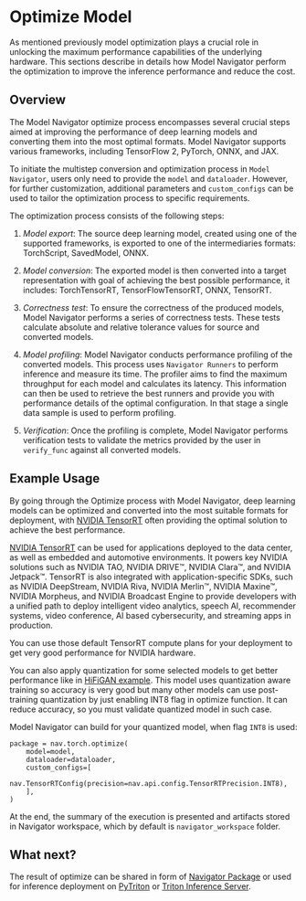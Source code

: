 <!--
Copyright (c) 2021-2023, NVIDIA CORPORATION. All rights reserved.

Licensed under the Apache License, Version 2.0 (the "License");
you may not use this file except in compliance with the License.
You may obtain a copy of the License at

    http://www.apache.org/licenses/LICENSE-2.0

Unless required by applicable law or agreed to in writing, software
distributed under the License is distributed on an "AS IS" BASIS,
WITHOUT WARRANTIES OR CONDITIONS OF ANY KIND, either express or implied.
See the License for the specific language governing permissions and
limitations under the License.
-->

# Optimize Model

As mentioned previously model optimization plays a crucial role in unlocking the maximum performance capabilities of the
underlying hardware. This sections describe in details how Model Navigator perform the optimization to improve the
inference performance and reduce the cost.

## Overview

The Model Navigator optimize process encompasses several crucial steps aimed at improving the performance of deep
learning models and converting them into the most optimal formats. Model Navigator supports various frameworks,
including TensorFlow 2, PyTorch, ONNX, and JAX.

To initiate the multistep conversion and optimization process in `Model Navigator`, users only need to provide the
`model` and `dataloader`. However, for further customization, additional parameters and `custom_configs` can be used to
tailor the optimization process to specific requirements.

The optimization process consists of the following steps:

1. *Model export*: The source deep learning model, created using one of the supported frameworks, is exported to one of
   the intermediaries formats: TorchScript, SavedModel, ONNX.

2. *Model conversion*: The exported model is then converted into a target representation with goal of achieving the best
   possible performance, it includes: TorchTensorRT, TensorFlowTensorRT, ONNX, TensorRT.

3. *Correctness test*: To ensure the correctness of the produced models, Model Navigator performs a series of
   correctness
   tests. These tests calculate absolute and relative tolerance values for source and converted models.

4. *Model profiling*: Model Navigator conducts performance profiling of the converted models. This process
   uses `Navigator Runners` to perform inference and measure its time. The profiler aims to find the maximum throughput
   for each model and calculates its latency. This information can then be used to retrieve the best runners and provide
   you with performance details of the optimal configuration. In that stage a single data sample is used to perform
   profiling.

5. *Verification*: Once the profiling is complete, Model Navigator performs verification tests to validate the metrics
   provided by the user in `verify_func` against all converted models.

## Example Usage

By going through the Optimize process with Model Navigator, deep learning models can be optimized and converted into the
most suitable formats for deployment, with [NVIDIA TensorRT](https://developer.nvidia.com/tensorrt) often providing the
optimal solution to achieve the best performance.

[NVIDIA TensorRT](https://developer.nvidia.com/tensorrt) can be used for applications deployed to the data center, as
well as embedded and automotive environments. It powers key NVIDIA solutions such as NVIDIA TAO, NVIDIA DRIVE™, NVIDIA
Clara™, and NVIDIA Jetpack™.
TensorRT is also integrated with application-specific SDKs, such as NVIDIA DeepStream, NVIDIA Riva, NVIDIA Merlin™,
NVIDIA Maxine™, NVIDIA Morpheus, and NVIDIA Broadcast Engine to provide developers with a unified path to deploy
intelligent video analytics, speech AI, recommender systems, video conference, AI based cybersecurity, and streaming
apps in production.

You can use those default TensorRT compute plans for your deployment to get very good performance for NVIDIA hardware.

You can also apply quantization for some selected models to get better performance like
in [HiFiGAN example](../examples/08_optimize_pytorch_hifigan_qat_model).
This model uses quantization aware
training so accuracy is very good but many other models can use post-training quantization by just enabling INT8 flag in
optimize function. It can reduce accuracy, so you must validate quantized model in such case.

Model Navigator can build for your quantized model, when flag ```INT8``` is used:

```
package = nav.torch.optimize(
    model=model,
    dataloader=dataloader,
    custom_configs=[
            nav.TensorRTConfig(precision=nav.api.config.TensorRTPrecision.INT8),
    ],
)
```

At the end, the summary of the execution is presented and artifacts stored in Navigator workspace, which by default
is ```navigator_workspace``` folder.

## What next?

The result of optimize can be shared in form of [Navigator Package](../package/package.md) or used for inference
deployment on [PyTriton](../pytriton/pytriton_deployment.md)
or [Triton Inference Server](../triton/triton_deployment.md).
